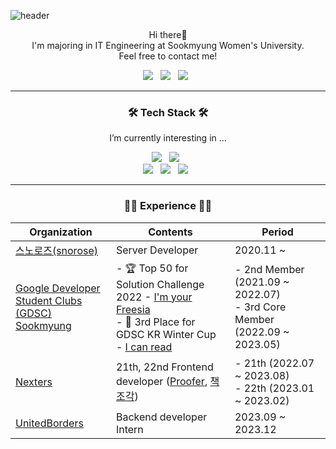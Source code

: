 ![header](https://capsule-render.vercel.app/api?type=rect&color=gradient&height=100&section=header&text=Kim%20Minji&fontSize=40)

<p align="center">
  Hi there👋 <br/>
  I'm majoring in IT Engineering at Sookmyung Women's University. <br/>
  Feel free to contact me!
</p>

<p align="center">
  <a href="mailto:kminji.dev@gmail.com"><img src="https://img.shields.io/badge/Gmail-d14836?style=flat-square&logo=Gmail&logoColor=white"/></a> &nbsp
  <a href="https://www.linkedin.com/in/smjan27"><img src="https://img.shields.io/badge/LinkedIn-0A66C2?style=flat-square&logo=LinkedIn&logoColor=white"/></a> &nbsp
  <a href="https://velog.io/@smjan27"><img src="https://img.shields.io/badge/Tech%20Blog-21c997?style=flat-square&logo=Vimeo&logoColor=white"/></a> &nbsp
</p>

<hr/>

<h3 align="center">🛠 Tech Stack 🛠</h3>
<p align="center"> I’m currently interesting in ... </p>

<p align="center">
  <img src="https://img.shields.io/badge/javascript-%23323330.svg?style=for-the-badge&logo=javascript&logoColor=%23F7DF1E"/> &nbsp
  <img src="https://img.shields.io/badge/typescript-%23007ACC.svg?style=for-the-badge&logo=typescript&logoColor=white"/> &nbsp
  <br>
  <img src="https://img.shields.io/badge/nestjs-%23E0234E.svg?style=for-the-badge&logo=nestjs&logoColor=white"/> &nbsp
  <img src="https://img.shields.io/badge/spring-%236DB33F.svg?style=for-the-badge&logo=spring&logoColor=white"/> &nbsp
  <img src="https://img.shields.io/badge/react-%2320232a.svg?style=for-the-badge&logo=react&logoColor=%2361DAFB"/> &nbsp 
</p>

<hr/>
<h3 align="center">🏃‍♀️ Experience 🏃‍♀️</h3>

| **Organization** | **Contents** | **Period** |
|--------|--------|--------|
| [스노로즈(snorose)](https://www.snorose.com/) | Server Developer | 2020.11 ~ |
| [Google Developer Student Clubs<br/> (GDSC) Sookmyung](https://dsc.community.dev/sookmyung-womens-university/) | - 🏆 Top 50 for Solution Challenge 2022 - [I'm your Freesia](https://github.com/dsc-sookmyung/2022-Freesia-SolutionChallenge)<br/> - 🥉 3rd Place for GDSC KR Winter Cup - [I can read](https://github.com/dsc-sookmyung/2023-Icanread-SolutionChallenge)<br/> | - 2nd Member (2021.09 ~ 2022.07)<br/> - 3rd Core Member (2022.09 ~ 2023.05) |
| [Nexters](http://teamnexters.com/) | 21th, 22nd Frontend developer ([Proofer](https://github.com/Nexters/opm), [책조각](https://github.com/Nexters/book-web)) | - 21th (2022.07 ~ 2023.08)<br/> - 22th (2023.01 ~ 2023.02) |
| [UnitedBorders](https://www.unitedborders.co/) | Backend developer Intern | 2023.09 ~ 2023.12 |
